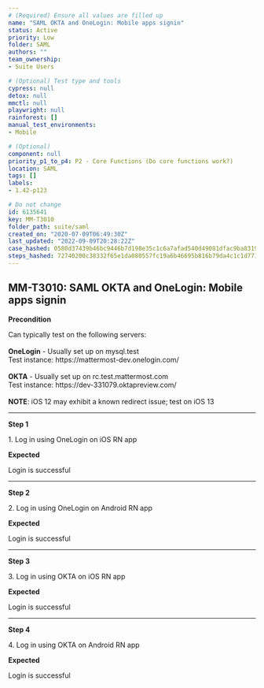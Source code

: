 ```yaml
---
# (Required) Ensure all values are filled up
name: "SAML OKTA and OneLogin: Mobile apps signin"
status: Active
priority: Low
folder: SAML
authors: ""
team_ownership: 
- Suite Users

# (Optional) Test type and tools
cypress: null
detox: null
mmctl: null
playwright: null
rainforest: []
manual_test_environments: 
- Mobile

# (Optional)
component: null
priority_p1_to_p4: P2 - Core Functions (Do core functions work?)
location: SAML
tags: []
labels: 
- 1.42-p123

# Do not change
id: 6135641
key: MM-T3010
folder_path: suite/saml
created_on: "2020-07-09T06:49:30Z"
last_updated: "2022-09-09T20:28:22Z"
case_hashed: 0580d37439b46bc9446b7d198e35c1c6a7afad540d49081dfac9ba8319236aa04b1e7a597a6482ed4fba02cc0b551765
steps_hashed: 72740200c38332f65e1da080557fc19a6b46695b816b79da4c1c1d771ec2840e6c28720842a1da92a7aae2f9e2674298
---
```


## MM-T3010: SAML OKTA and OneLogin: Mobile apps signin

**Precondition**

Can typically test on the following servers:\
\
**OneLogin** - Usually set up on mysql.test\
Test instance: https\://mattermost-dev.onelogin.com/\
\
**OKTA** - Usually set up on rc.test.mattermost.com\
Test instance: https\://dev-331079.oktapreview\.com/\
\
**NOTE**: iOS 12 may exhibit a known redirect issue; test on iOS 13

---

**Step 1**

1\. Log in using OneLogin on iOS RN app

**Expected**

Login is successful

---

**Step 2**

2\. Log in using OneLogin on Android RN app

**Expected**

Login is successful

---

**Step 3**

3\. Log in using OKTA on iOS RN app

**Expected**

Login is successful

---

**Step 4**

4\. Log in using OKTA on Android RN app

**Expected**

Login is successful
